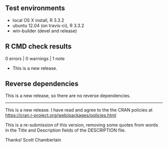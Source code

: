 ## Test environments

* local OS X install, R 3.3.2
* ubuntu 12.04 (on travis-ci), R 3.3.2
* win-builder (devel and release)

## R CMD check results

0 errors | 0 warnings | 1 note

* This is a new release.

## Reverse dependencies

This is a new release, so there are no reverse dependencies.

---

This is a new release. I have read and agree to the the CRAN policies at
https://cran.r-project.org/web/packages/policies.html

This is a re-submission of this version, removing some 
quotes from words in the Title and Description fields of the 
DESCRIPTION file.

Thanks!
Scott Chamberlain
